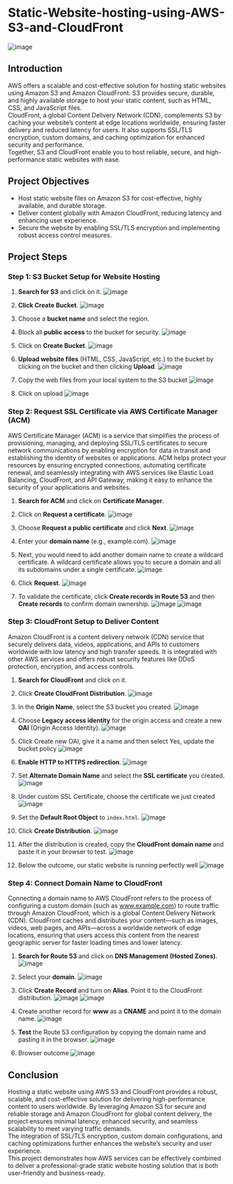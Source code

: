 # Static-Website-hosting-using-AWS-S3-and-CloudFront

![image](https://github.com/user-attachments/assets/e8a12b39-1487-48eb-b7bd-6cde0f87c851)

## Introduction
AWS offers a scalable and cost-effective solution for hosting static websites using Amazon S3 and Amazon CloudFront. S3 provides secure, durable, and highly available storage to host your static content, such as HTML, CSS, and JavaScript files.  
CloudFront, a global Content Delivery Network (CDN), complements S3 by caching your website’s content at edge locations worldwide, ensuring faster delivery and reduced latency for users. It also supports SSL/TLS encryption, custom domains, and caching optimization for enhanced security and performance.  
Together, S3 and CloudFront enable you to host reliable, secure, and high-performance static websites with ease.

## Project Objectives
- Host static website files on Amazon S3 for cost-effective, highly available, and durable storage.
- Deliver content globally with Amazon CloudFront, reducing latency and enhancing user experience.
- Secure the website by enabling SSL/TLS encryption and implementing robust access control measures.

## Project Steps

### Step 1: S3 Bucket Setup for Website Hosting
1. **Search for S3** and click on it.
   ![image](https://github.com/user-attachments/assets/da0beca2-3c59-44ad-853a-bbb1aa5df0b7)

2. **Click Create Bucket**.
   ![image](https://github.com/user-attachments/assets/f6013616-9483-43ab-b165-732f387cd622)

3. Choose a **bucket name** and select the region.
4. Block all **public access** to the bucket for security.
   ![image](https://github.com/user-attachments/assets/19e88396-2af6-4c34-abec-90c686bfc44d)

5. Click on **Create Bucket**.
   ![image](https://github.com/user-attachments/assets/170b8e40-326d-4f06-8a5d-1ed799c15c3e)

6. **Upload website files** (HTML, CSS, JavaScript, etc.) to the bucket by clicking on the bucket and then clicking **Upload**.
![image](https://github.com/user-attachments/assets/f9d722c6-9957-47a1-a330-fb159eaa8bc0)

7. Copy the web files from your local system to the S3 bucket
    ![image](https://github.com/user-attachments/assets/1e70013e-328e-484f-a29c-eb04aee4346d)

8. Click on upload
    ![image](https://github.com/user-attachments/assets/7f60b747-0e58-418b-91cf-a9f18dc0edac)



### Step 2: Request SSL Certificate via AWS Certificate Manager (ACM)
AWS Certificate Manager (ACM) is a service that simplifies the process of provisioning, managing, and deploying SSL/TLS certificates to secure network communications by enabling encryption for data in transit and establishing the identity of websites or applications. ACM helps protect your resources by ensuring encrypted connections, automating certificate renewal, and seamlessly integrating with AWS services like Elastic Load Balancing, CloudFront, and API Gateway, making it easy to enhance the security of your applications and websites.

1. **Search for ACM** and click on **Certificate Manager**.
2. Click on **Request a certificate**.
![image](https://github.com/user-attachments/assets/556fd948-6c31-43ce-b885-68cae48e338d)

3. Choose **Request a public certificate** and click **Next**.
![image](https://github.com/user-attachments/assets/6abe05a6-ebf8-421e-87fe-5e3c7e146bc8)

4. Enter your **domain name** (e.g., example.com).
  ![image](https://github.com/user-attachments/assets/6ccc7ca8-7c94-4e34-8eba-35de26861723)

5. Next, you would need to add another domain name to create a wildcard certificate. 
A wildcard certificate allows you to secure a domain and all its subdomains under a single certificate.
![image](https://github.com/user-attachments/assets/40894a3c-4687-4262-bb2a-e8022062c109)

6. Click **Request**.
    ![image](https://github.com/user-attachments/assets/f7730acb-7ea2-4e92-9bf8-53c3e71e2ced)

7. To validate the certificate, click **Create records in Route 53** and then **Create records** to confirm domain ownership.
![image](https://github.com/user-attachments/assets/5007d27b-b982-4e74-a945-0cd2e99d1565)
![image](https://github.com/user-attachments/assets/27258727-6072-4f95-8717-c3c6e289614b)


### Step 3: CloudFront Setup to Deliver Content
Amazon CloudFront is a content delivery network (CDN) service that securely delivers data, videos, applications, and APIs to customers worldwide with low latency and high transfer speeds. It is integrated with other AWS services and offers robust security features like DDoS protection, encryption, and access controls.

1. **Search for CloudFront** and click on it.
2. Click **Create CloudFront Distribution**.
   ![image](https://github.com/user-attachments/assets/fbf3335f-afdf-4903-af47-bf3ec1aeae28)

3. In the **Origin Name**, select the S3 bucket you created.
   ![image](https://github.com/user-attachments/assets/2e1216fb-a875-4540-a987-86323cdf7042)

5. Choose **Legacy access identity** for the origin access and create a new **OAI** (Origin Access Identity).
   ![image](https://github.com/user-attachments/assets/9eb64f14-17c1-4b3b-ac1f-cd885c2e31ea)

6. Click Create new OAI, give it a name and then select Yes, update the bucket policy
   ![image](https://github.com/user-attachments/assets/1cdcd02f-ce12-4a06-b50c-ee511a146792)

7. **Enable HTTP to HTTPS redirection**.
    ![image](https://github.com/user-attachments/assets/0f1c94eb-6e37-45e7-8405-b18a272c9610)

8. Set **Alternate Domain Name** and select the **SSL certificate** you created.
    ![image](https://github.com/user-attachments/assets/d5632971-3fe0-46cb-baf0-fabb957bf7da)

9. Under custom SSL Certificate, choose the certificate we just created
    ![image](https://github.com/user-attachments/assets/d3229a89-48b6-4293-a041-8269eeae2448)

10. Set the **Default Root Object** to `index.html`.
    ![image](https://github.com/user-attachments/assets/a2b56677-d4e2-421d-b961-ec7cb60d1bb8)

11. Click **Create Distribution**.
    ![image](https://github.com/user-attachments/assets/05e5e699-3cb2-4988-9391-b8c6cb4eab57)

12. After the distribution is created, copy the **CloudFront domain name** and paste it in your browser to test.
![image](https://github.com/user-attachments/assets/2c1745e2-21e5-4c0e-bfc8-c6024bc1e547)

13. Below the outcome, our static website is running perfectly well
![image](https://github.com/user-attachments/assets/b1763b04-5d72-4e87-bfea-7b1f174bb987)


### Step 4: Connect Domain Name to CloudFront
Connecting a domain name to AWS CloudFront refers to the process of configuring a custom domain (such as www.example.com) to route traffic through Amazon CloudFront, which is a global Content Delivery Network (CDN). CloudFront caches and distributes your content—such as images, videos, web pages, and APIs—across a worldwide network of edge locations, ensuring that users access this content from the nearest geographic server for faster loading times and lower latency.

1. **Search for Route 53** and click on **DNS Management (Hosted Zones)**.
   ![image](https://github.com/user-attachments/assets/a346d0f9-5d1b-43e1-81e3-a7afaf0c3d58)

2. Select your **domain**.
   ![image](https://github.com/user-attachments/assets/baaaa184-3553-485f-9581-e4510d2a1730)

3. Click **Create Record** and turn on **Alias**. Point it to the CloudFront distribution.
   ![image](https://github.com/user-attachments/assets/42c48be6-eb33-40db-bf77-4e421a4dc2b8)
   ![image](https://github.com/user-attachments/assets/1d44edaa-5f1e-4c31-bb6a-b0b1e5ee4a0a)

4. Create another record for **www** as a **CNAME** and point it to the domain name.
   ![image](https://github.com/user-attachments/assets/23936ab6-40f3-4800-9e5a-90cad58df46c)

5. **Test** the Route 53 configuration by copying the domain name and pasting it in the browser.
    ![image](https://github.com/user-attachments/assets/8243ea82-9422-4aa1-8a7c-a28e00dc588b)

6. Browser outcome
![image](https://github.com/user-attachments/assets/2b409b35-2693-42a5-a7e7-e08613099b0f)


## Conclusion
Hosting a static website using AWS S3 and CloudFront provides a robust, scalable, and cost-effective solution for delivering high-performance content to users worldwide. By leveraging Amazon S3 for secure and reliable storage and Amazon CloudFront for global content delivery, the project ensures minimal latency, enhanced security, and seamless scalability to meet varying traffic demands.  
The integration of SSL/TLS encryption, custom domain configurations, and caching optimizations further enhances the website’s security and user experience.  
This project demonstrates how AWS services can be effectively combined to deliver a professional-grade static website hosting solution that is both user-friendly and business-ready.
